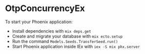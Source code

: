 # OtpConcurrencyEx

To start your Phoenix application:

  * Install dependencies with `mix deps.get`
  * Create and migrate your database with `mix ecto.setup`
  * Run the command `Models.Seeds.TransferSeed.run()`
  * Start Phoenix application inside IEx with `iex -S mix phx.server`
